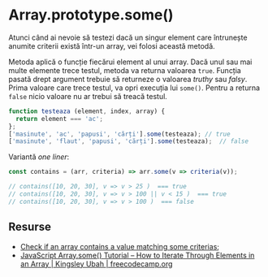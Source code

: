 # Array.prototype.some()

Atunci când ai nevoie să testezi dacă un singur element care întrunește anumite criterii există într-un array, vei folosi această metodă.

Metoda aplică o funcție fiecărui element al unui array. Dacă unul sau mai multe elemente trece testul, metoda va returna valoarea `true`. Funcția pasată drept argument trebuie să returneze o valoarea *truthy* sau *falsy*. Prima valoare care trece testul, va opri execuția lui `some()`. Pentru a returna `false` nicio valoare nu ar trebui să treacă testul.

```javascript
function testeaza (element, index, array) {
  return element === 'ac';
};
['masinute', 'ac', 'papusi', 'cărți'].some(testeaza); // true
['masinute', 'flaut', 'papusi', 'cărți'].some(testeaza);  // false
```

Variantă *one liner*:

```javascript
const contains = (arr, criteria) => arr.some(v => criteria(v));

// contains([10, 20, 30], v => v > 25 )  === true
// contains([10, 20, 30], v => v > 100 || v < 15 )  === true
// contains([10, 20, 30], v => v > 100 )  === false
```

## Resurse

- [Check if an array contains a value matching some criterias](https://1loc.dev/#check-if-an-array-contains-a-value-matching-some-criterias);
- [JavaScript Array.some() Tutorial – How to Iterate Through Elements in an Array | Kingsley Ubah | freecodecamp.org](https://www.freecodecamp.org/news/javascript-array-some-tutorial-how-to-iterate-through-elements-in-an-array/)
